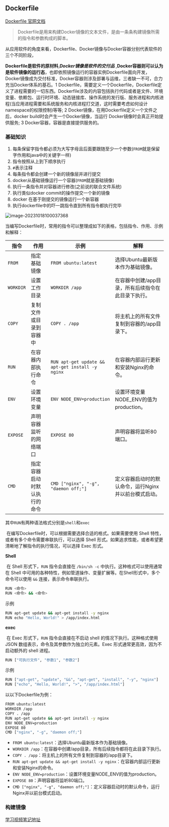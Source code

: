 ## Dockerfile

[Dockerfile 官网文档](https://docs.docker.com/engine/reference/builder/)

> Dockerfile是用来构建Docker镜像的文本文件，是由一条条构建镜像所需的指令和参数构成的脚本。

 从应用软件的角度来看，Dockerfile、Docker镜像与Docker容器分别代表软件的三个不同阶段，

**Dockerfile是软件的原材料**,***Docker镜像是软件的交付品*** ,**Docker容器则可以认为是软件镜像的运行态**，也即依照镜像运行的容器实例Dockerfile面向开发，Docker镜像成为交付标准，Docker容器则涉及部署与运维，三者缺一不可，合力充当Docker体系的基石。1 Dockerfile，需要定义一个Dockerfile，Dockerfile定义了进程需要的一切东西。Dockerfile涉及的内容包括执行代码或者是文件、环境变量、依赖包、运行时环境、动态链接库、操作系统的发行版、服务进程和内核进程(当应用进程需要和系统服务和内核进程打交道，这时需要考虑如何设计namespace的权限控制)等等; 2 Docker镜像，在用Dockerfile定义一个文件之后，docker build时会产生一个Docker镜像，当运行 Docker镜像时会真正开始提供服务; 3 Docker容器，容器是直接提供服务的。  

### 基础知识

1. 每条保留字指令都必须为大写字母且后面要跟随至少一个参数(`FROM`就是保留字作用和java中的关键字一样)
2. 指令按照从上到下顺序执行
3. `#`表示注释
4. 每条指令都会创建一个新的镜像层并进行提交
5. docker从基础镜像运行一个容器(`FROM`就是基础镜像)
6. 执行一条指令并对容器进行修改(之前说的联合文件系统)
7. 执行类似docker commit的操作提交一个新的镜像
8. docker 在基于刚提交的镜像运行一个新容器
9. 执行dockerfile中的吓一跳指令直到所有指令都执行完毕

![image-20231018100037368](https://wang-rich.oss-cn-hangzhou.aliyuncs.com/md/image-20231018100037368.png)

当编写Dockerfile时，常用的指令可以整理成如下的表格，包括指令、作用、示例和解释：

| **指令**  | **作用**                     | **示例**                                         | **解释**                                              |
| --------- | ---------------------------- | ------------------------------------------------ | ----------------------------------------------------- |
| `FROM`    | 指定基础镜像                 | `FROM ubuntu:latest`                             | 选择Ubuntu最新版本作为基础镜像。                      |
| `WORKDIR` | 设置工作目录                 | `WORKDIR /app`                                   | 在容器中创建/app目录，所有后续指令在此目录下执行。    |
| `COPY`    | 复制文件或目录到容器中       | `COPY . /app`                                    | 将主机上的所有文件复制到容器的/app目录下。            |
| `RUN`     | 在容器内部执行命令           | `RUN apt-get update && apt-get install -y nginx` | 在容器内部运行更新和安装Nginx的命令。                 |
| `ENV`     | 设置环境变量                 | `ENV NODE_ENV=production`                        | 设置环境变量NODE_ENV的值为production。                |
| `EXPOSE`  | 声明容器监听的网络端口       | `EXPOSE 80`                                      | 声明容器将监听80端口。                                |
| `CMD`     | 指定容器启动时默认执行的命令 | `CMD ["nginx", "-g", "daemon off;"]`             | 定义容器启动时的默认命令，运行Nginx并以前台模式启动。 |

其中`RUN`有两种语法格式分别是`shell`和`exec`

​	在编写Dockerfile时，可以根据需要选择合适的格式。如果需要使用 Shell 特性，或者有多个命令需要串联执行，可以选择 Shell 形式。如果追求性能，或者希望更清晰地了解指令的执行情况，可以选择 Exec 形式。

**Shell**

​	在 Shell 形式下，`RUN` 指令会直接在 `/bin/sh -c` 中执行。这种格式可以使用通常在 Shell 中可用的各种特性，例如管道操作、变量扩展等。在Shell形式中，多个命令可以使用 `&&` 连接，表示命令串联执行。

```bash
RUN <命令>
RUN <命令> && <命令>
```

示例

```bash
RUN apt-get update && apt-get install -y nginx
RUN echo "Hello, World!" > /app/index.html
```

**exec**

​	在 Exec 形式下，`RUN` 指令会直接在不启动 shell 的情况下执行。这种格式使用 JSON 数组表示，命令及其参数作为独立的元素。Exec 形式通常更高效，因为不启动额外的 shell 进程。

```bash
RUN ["可执行文件", "参数1", "参数2"]
```

示例

```bash
RUN ["apt-get", "update", "&&", "apt-get", "install", "-y", "nginx"]
RUN ["echo", "Hello, World!", ">", "/app/index.html"]
```

以以下Dockerfile为例：

```bash
FROM ubuntu:latest
WORKDIR /app
COPY . /app
RUN apt-get update && apt-get install -y nginx
ENV NODE_ENV=production
EXPOSE 80
CMD ["nginx", "-g", "daemon off;"]
```

- `FROM ubuntu:latest`：选择Ubuntu最新版本作为基础镜像。
- `WORKDIR /app`：在容器中创建/app目录，所有后续指令都将在此目录下执行。
- `COPY . /app`：将主机上的所有文件复制到容器的/app目录下。
- `RUN apt-get update && apt-get install -y nginx`：在容器内部运行更新和安装Nginx的命令。
- `ENV NODE_ENV=production`：设置环境变量NODE_ENV的值为production。
- `EXPOSE 80`：声明容器将监听80端口。
- `CMD ["nginx", "-g", "daemon off;"]`：定义容器启动时的默认命令，运行Nginx并以前台模式启动。

### 构建镜像



[学习视频笔记地址](blob:https://github.com/7a30ee28-c241-44d3-a53b-15d96e106143)
